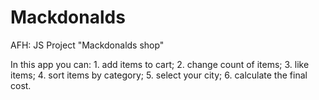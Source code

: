 # Mackdonalds
AFH: JS Project "Mackdonalds shop"

In this app you can:
    1. add items to cart;
    2. change count of items;
    3. like items;
    4. sort items by category;
    5. select your city;
    6. calculate the final cost.